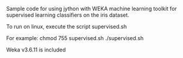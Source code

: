 
Sample code for using jython with WEKA machine learning toolkit
for supervised learning classifiers on the iris dataset.

To run on linux, execute the script supervised.sh

For example:
chmod 755 supervised.sh
./supervised.sh

Weka v3.6.11 is included
